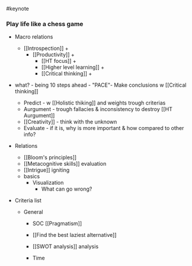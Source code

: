 #keynote
### Play life like a chess game
- Macro relations
	- [[Introspection]] +
		- [[Productivity]] +
			- [[HT focus]] +
			- [[Higher level learning]] +
			- [[Critical thinking]] +

- what? - being 10 steps ahead  - "PACE"- Make conclusions w [[Critical thinking]]
	- Predict - w [[Holistic thiking]] and weights trough criterias
	- Aurgument - trough fallacies & inconsistency to destroy [[HT Aurgument]]
	- [[Creativity]] - think with the unknown
	- Evaluate - if it is, why is more important & how compared to other info?

- Relations
	- [[Bloom's principles]]
	- [[Metacognitive skills]] evaluation
	- [[Intrigue]] igniting
	- basics
		- Visualization
			- What can go wrong?
- Criteria list
	- General
		- SOC [[Pragmatism]]
		- [[Find the best laziest alternative]]
		
		- [[SWOT analysis]] analysis
		- Time